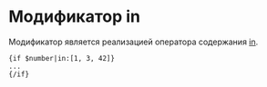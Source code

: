 Модификатор in
===========

Модификатор является реализацией оператора содержания [in](../operators.md#Оператор-содержания).

```smarty
{if $number|in:[1, 3, 42]}
...
{/if}
```
